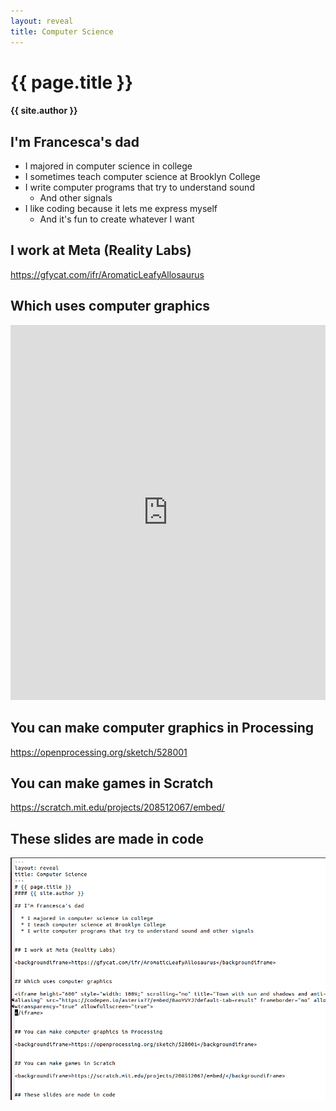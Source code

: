 ```yaml
---
layout: reveal
title: Computer Science
---
```

# {{ page.title }}
#### {{ site.author }}

## I'm Francesca's dad

  * I majored in computer science in college
  * I sometimes teach computer science at Brooklyn College
  * I write computer programs that try to understand sound
    * And other signals
  * I like coding because it lets me express myself
    * And it's fun to create whatever I want


## I work at Meta (Reality Labs)

<backgroundiframe>https://gfycat.com/ifr/AromaticLeafyAllosaurus</backgroundiframe>


## Which uses computer graphics

<iframe height="600" style="width: 100%;" scrolling="no" title="Town with sun and shadows and anti-aliasing" src="https://codepen.io/asterix77/embed/BaoYVYJ?default-tab=result" frameborder="no" allowtransparency="true" allowfullscreen="true">
</iframe>


## You can make computer graphics in Processing

<backgroundiframe>https://openprocessing.org/sketch/528001</backgroundiframe>


## You can make games in Scratch

<backgroundiframe>https://scratch.mit.edu/projects/208512067/embed/</backgroundiframe>


## These slides are made in code

![Code](slidesCode.png)

